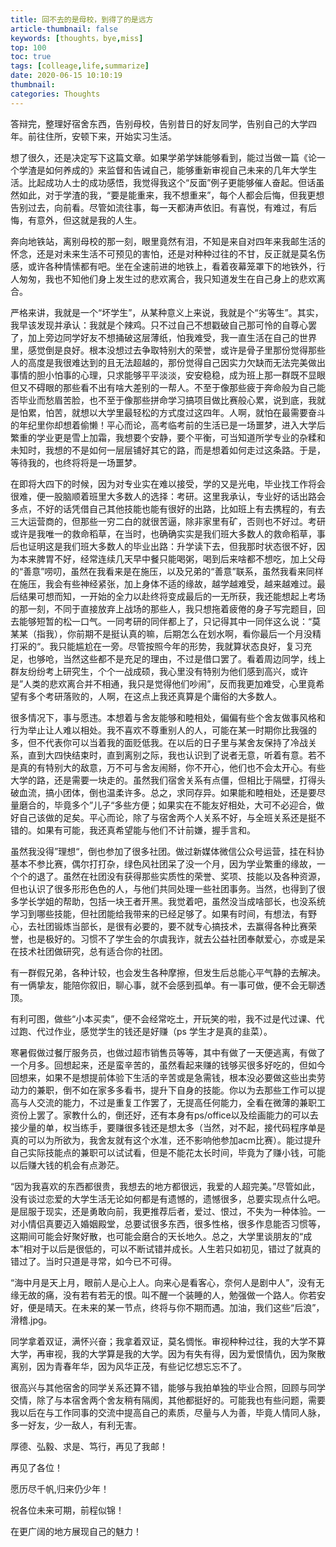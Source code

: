 ```yaml
---
title: 回不去的是母校，到得了的是远方
article-thumbnail: false
keywords: [thoughts，bye,miss]
top: 100
toc: true
tags: [colleage,life,summarize]
date: 2020-06-15 10:10:19
thumbnail:
categories: Thoughts 
---
```

答辩完，整理好宿舍东西，告别母校，告别昔日的好友同学，告别自己的大学四年。前往住所，安顿下来，开始实习生活。
<!-- more -->

想了很久，还是决定写下这篇文章。如果学弟学妹能够看到，能过当做一篇《论一个学渣是如何养成的》来监督和告诫自己，能够重新审视自己未来的几年大学生活。比起成功人士的成功感悟，我觉得我这个“反面”例子更能够催人奋起。但话虽然如此，对于学渣的我，“要是能重来，我不想重来”，每个人都会后悔，但我更想告别过去，向前看。尽管如流往事，每一天都涛声依旧。有喜悦，有难过，有后悔，有意外，但这就是我的人生。

奔向地铁站，离别母校的那一刻，眼里竟然有泪，不知是来自对四年来我邮生活的怀念，还是对未来生活不可预见的害怕，还是对种种过往的不甘，反正就是莫名伤感，或许各种情愫都有吧。坐在全速前进的地铁上，看着夜幕笼罩下的地铁外，行人匆匆，我也不知他们身上发生过的悲欢离合，我只知道发生在自己身上的悲欢离合。

严格来讲，我就是一个“坏学生”，从某种意义上来说，我就是个“劣等生”。其实，我早该发现并承认：我就是个辣鸡。只不过自己不想戳破自己那可怜的自尊心罢了，加上旁边同学好友不想捅破这层薄纸，怕我难受，我一直生活在自己的世界里，感觉倒是良好。根本没想过去争取特别大的荣誉，或许是骨子里那份觉得那些人的高度是我很难达到的且无法超越的，那份觉得自己因实力欠缺而无法完美做出事情的胆小怕事的心理，只求能够平平淡淡，安安稳稳，成为班上那一群既不显眼但又不碍眼的那些看不出有啥大差别的一帮人。不至于像那些疲于奔命般为自己能否毕业而愁眉苦脸，也不至于像那些拼命学习搞项目做比赛般心累，说到底，我就是怕累，怕苦，就想以大学里最轻松的方式度过这四年。人啊，就怕在最需要奋斗的年纪里你却想着偷懒！平心而论，高考临考前的生活已是一场噩梦，进入大学后繁重的学业更是雪上加霜，我想要个安静，要个平衡，可当知道所学专业的杂糅和未知时，我想的不是如何一层层铺好其它的路，而是想着如何走过这条路。于是，等待我的，也终将将是一场噩梦。

在即将大四下的时候，因为对专业实在难以接受，学的又是光电，毕业找工作将会很难，便一股脑顺着班里大多数人的选择：考研。这里我承认，专业好的话出路会多点，不好的话凭借自己其他技能也能有很好的出路，比如班上有去携程的，有去三大运营商的，但那些一穷二白的就很苦逼，除非家里有矿，否则也不好过。考研或许是我唯一的救命稻草，在当时，也确确实实是我们班大多数人的救命稻草，事后也证明这是我们班大多数人的毕业出路：升学读下去，但我那时状态很不好，因为本来脾胃不好，经常连续几天早中餐只能喝粥，喝到后来啥都不想吃，加上父母的“善意”唠叨，虽然在我看来是在施压，以及兄弟的“善意”联系，虽然我看来同样在施压，我会有些神经紧张，加上身体不适的缘故，越学越难受，越来越难过。最后结果可想而知，一开始的全力以赴终将变成最后的一无所获，我还能想起上考场的那一刻，不同于直接放弃上战场的那些人，我只想拖着疲倦的身子写完题目，回去能够短暂的松一口气。一同考研的同伴都上了，只记得其中一同伴这么说：“莫某某（指我），你前期不是挺认真的嘛，后期怎么在划水啊，看你最后一个月没精打采的“。我只能尴尬在一旁。尽管按照今年的形势，我就算状态良好，复习充足，也够呛，当然这些都不是充足的理由，不过是借口罢了。看着周边同学，线上群友纷纷考上研究生，个个一战成硕，我心里没有特别为他们感到高兴，或许是”人类的悲欢离合并不相通，我只是觉得他们吵闹”，反而我更加难受，心里竟希望有多个考研落败的，人啊，在这点上我还真算是个庸俗的大多数人。

很多情况下，事与愿违。本想着与舍友能够和睦相处，偏偏有些个舍友做事风格和行为举止让人难以相处。我不喜欢不尊重别人的人，可能在某一时期你比我强的多，但不代表你可以当着我的面贬低我。在以后的日子里与某舍友保持了冷战关系，直到大四快结束时，直到离别之际，我也认识到了说者无意，听着有意。若不是真的有特别大的敌意，万不可与舍友闹掰，你不开心，他们也不会太开心。有些大学的路，还是需要一块走的。虽然我们宿舍关系有点僵，但相比于隔壁，打得头破血流，搞小团体，倒也温柔许多。总之，求同存异。如果能和睦相处，还是要尽量磨合的，毕竟多个”儿子“多些方便；如果实在不能友好相处，大可不必迎合，做好自己该做的足矣。平心而论，除了与宿舍两个人关系不好，与全班关系还是挺不错的。如果有可能，我还真希望能与他们不计前嫌，握手言和。

虽然我没得”理想“，倒也参加了很多社团。做过新媒体微信公众号运营，挂在科协基本不参比赛，偶尔打打杂，绿色风社团呆了没一个月，因为学业繁重的缘故，一个个的退了。虽然在社团没有获得那些实质性的荣誉、奖项、技能以及各种资源，但也认识了很多形形色色的人，与他们共同处理一些社团事务。当然，也得到了很多学长学姐的帮助，包括一块王者开黑。我觉着吧，虽然没当成啥部长，也没系统学习到哪些技能，但社团能给我带来的已经足够了。如果有时间，有想法，有野心，去社团锻炼当部长，是很有必要的，要不就专心搞技术，去赢得各种比赛荣誉，也是极好的。习惯不了学生会的尔虞我诈，就去公益社团奉献爱心，亦或是呆在技术社团做研究，总有适合你的社团。

有一群假兄弟，各种计较，也会发生各种摩擦，但发生后总能心平气静的去解决。有一俩挚友，能陪你叙旧，聊心事，就不会感到孤单。有一事可做，便不会无聊透顶。

有利可图，做些“小本买卖”，便不会经常吃土，开玩笑的啦，我不过是代过课、代过跑、代过作业，感觉学生的钱还是好赚（ps 学生才是真的韭菜）。

寒暑假做过餐厅服务员，也做过超市销售员等等，其中有做了一天便逃离，有做了一个月多。回想起来，还是蛮辛苦的，虽然看起来赚的钱够买很多好吃的，但如今回想来，如果不是想提前体验下生活的辛苦或是急需钱，根本没必要做这些出卖劳动力的兼职，倒不如在家多多看书，提升下自身的技能。你以为去那些工作可以提高与人交流的能力，不过是重复工作罢了，无提高任何能力，全看在微薄的兼职工资份上罢了。家教什么的，倒还好，还有本身有ps/office以及绘画能力的可以去接少量的单，权当练手，要赚很多钱还是想太多（当然，对不起，接代码程序单是真的可以为所欲为，我舍友就有这个水准，还不影响他参加acm比赛）。能过提升自己实际技能点的兼职可以试试看，但是不能花太长时间，毕竟为了赚小钱，可能以后赚大钱的机会有点渺茫。

“因为我喜欢的东西都很贵，我想去的地方都很远，我爱的人超完美。”尽管如此，没有谈过恋爱的大学生活无论如何都是有遗憾的，遗憾很多，总要实现点什么吧。是屈服于现实，还是勇敢向前，我更推荐后者，爱过、恨过，不失为一种体验。一对小情侣真要迈入婚姻殿堂，总要试很多东西，很多性格，很多作息能否习惯等，这期间可能会好聚好散，也可能会磨合的天长地久。总之，大学里谈朋友的“成本”相对于以后是很低的，可以不断试错并成长。人生若只如初见，错过了就真的错过了。当时只道是寻常，如今已不可得。

“海中月是天上月，眼前人是心上人。向来心是看客心，奈何人是剧中人”，没有无缘无故的痛，没有若有若无的恨。叫不醒一个装睡的人，勉强做一个路人。你若安好，便是晴天。在未来的某一节点，终将与你不期而遇。加油，我们这些“后浪”，滑稽.jpg。

同学拿着双证，满怀兴奋；我拿着双证，莫名惆怅。审视种种过往，我的大学不算大学，再审视，我的大学算是我的大学。因为有失有得，因为爱恨情仇，因为聚散离别，因为青春年华，因为风华正茂，有些记忆想忘忘不了。

很高兴与其他宿舍的同学关系还算不错，能够与我拍单独的毕业合照，回顾与同学交情，除了与本宿舍两个舍友稍有隔阂，其他都挺好的。可能我也有些问题，需要我以后在与工作同事的交流中提高自己的素质，尽量与人为善，毕竟人情同人脉，多一好友，少一敌人，有利无害。

厚德、弘毅、求是、笃行，再见了我邮！

再见了各位！

愿历尽千帆,归来仍少年！

祝各位未来可期，前程似锦！

在更广阔的地方展现自己的魅力！

